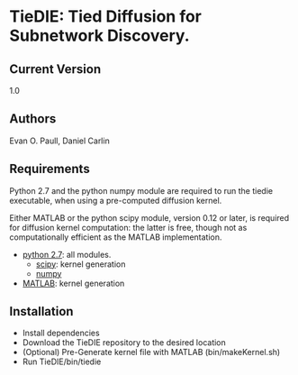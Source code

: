 TieDIE: Tied Diffusion for Subnetwork Discovery. 
========

Current Version 
--------

1.0
	
Authors
--------

Evan O. Paull, Daniel Carlin


Requirements
--------

Python 2.7 and the python numpy module are required to run the tiedie 
executable, when using a pre-computed diffusion kernel. 

Either MATLAB or the python scipy module, version 0.12 or later, is 
required for diffusion kernel computation: the latter is free, though
not as computationally efficient as the MATLAB implementation.

* [python 2.7](http://www.python.org/): all modules.
   * [scipy](http://www.scipy.org/): kernel generation
   * [numpy](http://numpy.scipy.org/)
* [MATLAB](http://www.mathworks.com/products/matlab/): kernel generation

Installation
-------

- Install dependencies
- Download the TieDIE repository to the desired location
- (Optional) Pre-Generate kernel file with MATLAB (bin/makeKernel.sh)
- Run TieDIE/bin/tiedie
	
 
